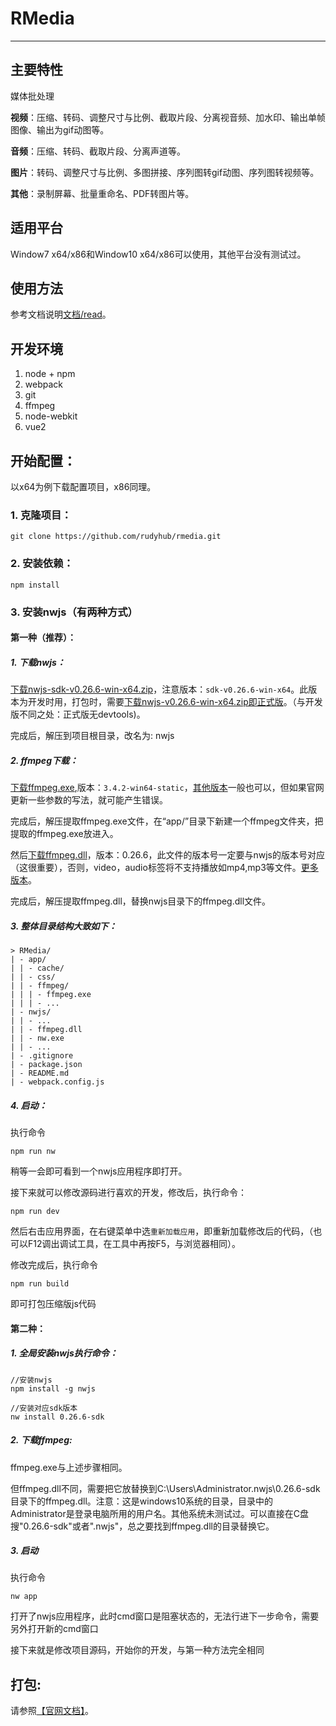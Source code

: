 # RMedia
***
## 主要特性

媒体批处理

**视频**：压缩、转码、调整尺寸与比例、截取片段、分离视音频、加水印、输出单帧图像、输出为gif动图等。

**音频**：压缩、转码、截取片段、分离声道等。

**图片**：转码、调整尺寸与比例、多图拼接、序列图转gif动图、序列图转视频等。

**其他**：录制屏幕、批量重命名、PDF转图片等。

## 适用平台
Window7 x64/x86和Window10 x64/x86可以使用，其他平台没有测试过。

## 使用方法
参考文档说明[文档/read](https://rudyhub.github.io/RMedia/)。

## 开发环境
1. node + npm
2. webpack
3. git
4. ffmpeg
5. node-webkit
6. vue2

## 开始配置：
以x64为例下载配置项目，x86同理。

### 1. 克隆项目：
```
git clone https://github.com/rudyhub/rmedia.git
```
### 2. 安装依赖：
```
npm install
```

### 3. 安装nwjs（有两种方式）

#### 第一种（推荐）：

##### 1. 下载nwjs：

[下载nwjs-sdk-v0.26.6-win-x64.zip](https://dl.nwjs.io/v0.26.6/nwjs-sdk-v0.26.6-win-x64.zip)，注意版本：`sdk-v0.26.6-win-x64`。此版本为开发时用，打包时，需要[下载nwjs-v0.26.6-win-x64.zip即正式版](https://dl.nwjs.io/v0.26.6/nwjs-v0.26.6-win-x64.zip)。（与开发版不同之处：正式版无devtools)。

完成后，解压到项目根目录，改名为: nwjs

##### 2. ffmpeg下载：

[下载ffmpeg.exe](https://ffmpeg.zeranoe.com/builds/win64/static/ffmpeg-3.4.2-win64-static.zip),版本：`3.4.2-win64-static`，[其他版本](https://ffmpeg.zeranoe.com/builds/win64/static)一般也可以，但如果官网更新一些参数的写法，就可能产生错误。

完成后，解压提取ffmpeg.exe文件，在“app/”目录下新建一个ffmpeg文件夹，把提取的ffmpeg.exe放进入。

然后[下载ffmpeg.dll](https://github.com/iteufel/nwjs-ffmpeg-prebuilt/releases/download/0.26.6/0.26.6-win-x64.zip)，版本：0.26.6，此文件的版本号一定要与nwjs的版本号对应（这很重要），否则，video，audio标签将不支持播放如mp4,mp3等文件。[更多版本](https://github.com/iteufel/nwjs-ffmpeg-prebuilt/releases)。

完成后，解压提取ffmpeg.dll，替换nwjs目录下的ffmpeg.dll文件。

##### 3. 整体目录结构大致如下：
```
> RMedia/
| - app/
| | - cache/
| | - css/
| | - ffmpeg/
| | | - ffmpeg.exe
| | | - ...
| - nwjs/
| | - ...
| | - ffmpeg.dll
| | - nw.exe
| | - ...
| - .gitignore
| - package.json
| - README.md
| - webpack.config.js
 ```
##### 4. 启动：
执行命令
```
npm run nw
```
稍等一会即可看到一个nwjs应用程序即打开。

接下来就可以修改源码进行喜欢的开发，修改后，执行命令：
```
npm run dev
```
然后右击应用界面，在右键菜单中选`重新加载应用`，即重新加载修改后的代码，（也可以F12调出调试工具，在工具中再按F5，与浏览器相同）。

修改完成后，执行命令
```
npm run build
```
即可打包压缩版js代码

#### 第二种：
##### 1. 全局安装nwjs执行命令：
```
//安装nwjs
npm install -g nwjs
    
//安装对应sdk版本
nw install 0.26.6-sdk
```
##### 2. 下载ffmpeg:
ffmpeg.exe与上述步骤相同。

但ffmpeg.dll不同，需要把它放替换到C:\Users\Administrator\.nwjs\0.26.6-sdk目录下的ffmpeg.dll。注意：这是windows10系统的目录，目录中的Administrator是登录电脑所用的用户名。其他系统未测试过。可以直接在C盘搜"0.26.6-sdk"或者".nwjs"，总之要找到ffmpeg.dll的目录替换它。

##### 3. 启动
执行命令
```
nw app
```
打开了nwjs应用程序，此时cmd窗口是阻塞状态的，无法行进下一步命令，需要另外打开新的cmd窗口

接下来就是修改项目源码，开始你的开发，与第一种方法完全相同

## 打包:
请参照[【官网文档】](http://docs.nwjs.io/en/latest/For%20Users/Package%20and%20Distribute/#package-and-distribute)。
